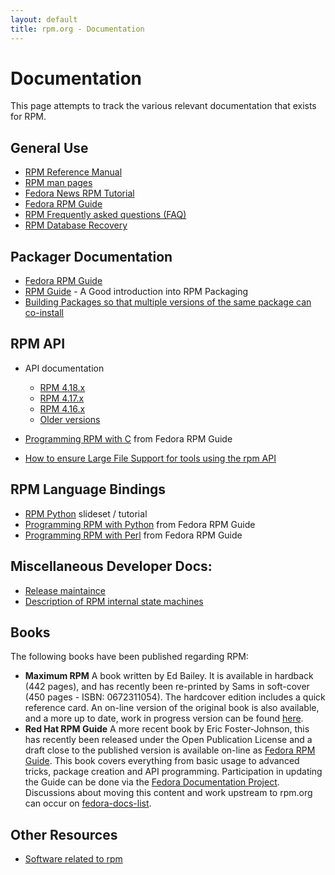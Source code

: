 ```yaml
---
layout: default
title: rpm.org - Documentation
---
```

# Documentation
This page attempts to track the various relevant documentation that exists for RPM.

## General Use
* [RPM Reference Manual](https://rpm-software-management.github.io/rpm/manual/)
* [RPM man pages](https://rpm-software-management.github.io/rpm/man/)
* [Fedora News RPM Tutorial](http://fedoranews.org/alex/tutorial/rpm/)
* [Fedora RPM Guide](https://docs.fedoraproject.org/en-US/packaging-guidelines/)
* [RPM Frequently asked questions (FAQ)](user_doc/faq.html)
* [RPM Database Recovery](user_doc/db_recovery.html)

## Packager Documentation
* [Fedora RPM Guide](https://docs.fedoraproject.org/en-US/packaging-guidelines/)
* [RPM Guide](https://rpm-packaging-guide.github.io/) - A Good introduction into RPM Packaging
* [Building Packages so that multiple versions of the same package can co-install](user_doc/multiple_versions.html)

## RPM API
* API documentation
  * [RPM 4.18.x](https://ftp.osuosl.org/pub/rpm/api/4.18.0/)
  * [RPM 4.17.x](https://ftp.osuosl.org/pub/rpm/api/4.17.0/)
  * [RPM 4.16.x](https://ftp.osuosl.org/pub/rpm/api/4.16.1/)
  * [Older versions](https://ftp.osuosl.org/pub/rpm/api/)

* [Programming RPM with C](https://docs.fedoraproject.org/en-US/packaging-guidelines/C_and_C++/) from Fedora RPM Guide
* [How to ensure Large File Support for tools using the rpm API](devel_doc/large_files.html)

## RPM Language Bindings
* [RPM Python](http://www.ukuug.org/events/linux2004/programme/paper-PNasrat-1/rpm-python-slides/frames.html) slideset / tutorial
* [Programming RPM with Python](https://docs.fedoraproject.org/en-US/packaging-guidelines/Python/) from Fedora RPM Guide
* [Programming RPM with Perl](https://docs.fedoraproject.org/en-US/packaging-guidelines/Perl/) from Fedora RPM Guide

## Miscellaneous Developer Docs:
  * [Release maintaince](devel_doc/release_maintaince.html)
  * [Description of RPM internal state machines](devel_doc/state_machines.html)

## Books
The following books have been published regarding RPM:

* **Maximum RPM** A book written by Ed Bailey. It is available in hardback (442 pages), and has recently been re-printed by Sams in soft-cover (450 pages - ISBN: 0672311054). The hardcover edition includes a quick reference card. An on-line version of the original book is also available, and a more up to date, work in progress version can be found [here](https://ftp.osuosl.org/pub/rpm/max-rpm/).
* **Red Hat RPM Guide** A more recent book by Eric Foster-Johnson, this has recently been released under the Open Publication License and a draft close to the published version is available on-line as [Fedora RPM Guide](https://docs.fedoraproject.org/en-US/packaging-guidelines/). This book covers everything from basic usage to advanced tricks, package creation and API programming. Participation in updating the Guide can be done via the [Fedora Documentation Project](http://fedoraproject.org/wiki/DocsProject). Discussions about moving this content and work upstream to rpm.org can occur on [fedora-docs-list](http://www.redhat.com/mailman/listinfo/fedora-docs-list).

## Other Resources
* [Software related to rpm](software.html)
